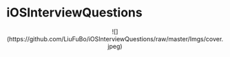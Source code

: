 # iOSInterviewQuestions

<center>![](https://github.com/LiuFuBo/iOSInterviewQuestions/raw/master/Imgs/cover.jpeg)</center>

